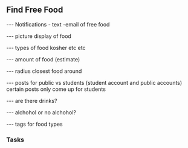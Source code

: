 ## Find Free Food
--- Notifications - text -email of free food

--- picture display of food 

--- types of food kosher etc etc 

--- amount of food (estimate) 

--- radius closest food around 

--- posts for public vs students (student account and public accounts) certain posts only come up for students 

--- are there drinks?

--- alchohol or no alchohol? 

--- tags for food types 

### Tasks
